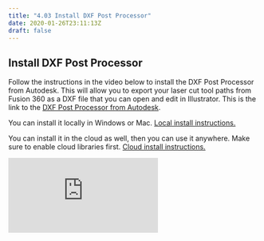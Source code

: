 ```yaml
---
title: "4.03 Install DXF Post Processor"
date: 2020-01-26T23:11:13Z
draft: false
---
```


## Install DXF Post Processor

<div class="two-column-grid">
<div>

Follow the instructions in the video below to install the DXF Post Processor from Autodesk. This will allow you to export your laser cut tool paths from Fusion 360 as a DXF file that you can open and edit in Illustrator. This is the link to the [DXF Post Processor from Autodesk](https://cam.autodesk.com/hsmposts?p=dxf).

You can install it locally in Windows or Mac. [Local install instructions.](https://knowledge.autodesk.com/support/fusion-360/learn-explore/caas/sfdcarticles/sfdcarticles/How-to-add-a-Post-Processor-to-your-Personal-Posts-in-Fusion-360.html)

You can install it in the cloud as well, then you can use it anywhere. Make sure to enable cloud libraries first. [Cloud install instructions.](https://knowledge.autodesk.com/support/fusion-360/learn-explore/caas/sfdcarticles/sfdcarticles/How-to-install-a-cloud-post-in-Fusion-360.html)

</div>

<div>

<div class="iframe-16-9-container"><iframe class="youTubeIframe" src="https://www.youtube.com/embed/CBu6vl6Bqos" width="300" height="150" frameborder="0" allowfullscreen="allowfullscreen"></iframe></div>
</div>

</div>
